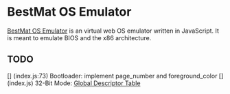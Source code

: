 # BestMat OS Emulator
[BestMat OS Emulator](https://bestmat.github.io/bestmat-os-emulator/) is an virtual web OS emulator written in JavaScript. It is meant to emulate BIOS and the x86 architecture.

## TODO
[] (index.js:73) Bootloader: implement page_number and foreground_color
[] (index.js)    32-Bit Mode: [Global Descriptor Table](https://wiki.osdev.org/GDT_Tutorial)

